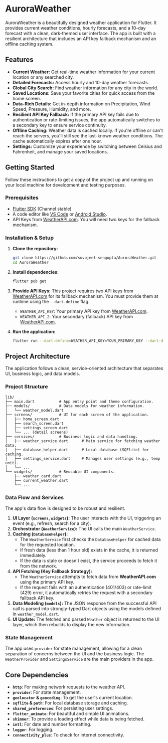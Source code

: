 # AuroraWeather

AuroraWeather is a beautifully designed weather application for Flutter. It provides current weather conditions, hourly forecasts, and a 10-day forecast with a clean, dark-themed user interface. The app is built with a resilient architecture that includes an API key fallback mechanism and an offline caching system.

## Features

- **Current Weather:** Get real-time weather information for your current location or any searched city.
- **Detailed Forecasts:** Access hourly and 10-day weather forecasts.
- **Global City Search:** Find weather information for any city in the world.
- **Saved Locations:** Save your favorite cities for quick access from the home screen.
- **Data-Rich Details:** Get in-depth information on Precipitation, Wind Speed, Pressure, Humidity, and more.
- **Resilient API Key Fallback:** If the primary API key fails due to authentication or rate-limiting issues, the app automatically switches to a secondary key to ensure service continuity.
- **Offline Caching:** Weather data is cached locally. If you're offline or can't reach the servers, you'll still see the last-known weather conditions. The cache automatically expires after one hour.
- **Settings:** Customize your experience by switching between Celsius and Fahrenheit, and manage your saved locations.

## Getting Started

Follow these instructions to get a copy of the project up and running on your local machine for development and testing purposes.

### Prerequisites

- [Flutter SDK](https://flutter.dev/docs/get-started/install) (Channel stable)
- A code editor like [VS Code](https://code.visualstudio.com/) or [Android Studio](https://developer.android.com/studio).
- API Keys from [WeatherAPI.com](https://www.weatherapi.com/). You will need two keys for the fallback mechanism.

### Installation & Setup

1.  **Clone the repository:**
    ```sh
    git clone https://github.com/suvojeet-sengupta/AuroraWeather.git
    cd AuroraWeather
    ```

2.  **Install dependencies:**
    ```sh
    flutter pub get
    ```

3.  **Provide API Keys:**
    This project requires two API keys from [WeatherAPI.com](https://www.weatherapi.com/) for its fallback mechanism. You must provide them at runtime using the `--dart-define` flag.

    - `WEATHER_API_KEY`: Your primary API key from [WeatherAPI.com](https://www.weatherapi.com/).
    - `WEATHER_API_2`: Your secondary (fallback) API key from [WeatherAPI.com](https://www.weatherapi.com/).

4.  **Run the application:**
    ```sh
    flutter run --dart-define=WEATHER_API_KEY=YOUR_PRIMARY_KEY --dart-define=WEATHER_API_2=YOUR_SECONDARY_KEY
    ```

## Project Architecture

The application follows a clean, service-oriented architecture that separates UI, business logic, and data models.

### Project Structure

```
lib/
├── main.dart           # App entry point and theme configuration.
├── models/             # Data models for weather information.
│   └── weather_model.dart
├── screens/            # UI for each screen of the application.
│   ├── home_screen.dart
│   ├── search_screen.dart
│   ├── settings_screen.dart
│   └── ... (detail screens)
├── services/           # Business logic and data handling.
│   ├── weather_service.dart      # Main service for fetching weather data.
│   ├── database_helper.dart      # Local database (SQFlite) for caching.
│   ├── settings_service.dart     # Manages user settings (e.g., temp unit).
│   └── ...
└── widgets/            # Reusable UI components.
    ├── weather_card.dart
    ├── current_weather.dart
    └── ...
```

### Data Flow and Services

The app's data flow is designed to be robust and resilient.

1.  **UI Layer (`screens`, `widgets`):** The user interacts with the UI, triggering an event (e.g., refresh, search for a city).
2.  **Orchestrator (`WeatherService`):** The UI calls the main `WeatherService`.
3.  **Caching (`DatabaseHelper`):**
    - The `WeatherService` first checks the `DatabaseHelper` for cached data for the requested location.
    - If fresh data (less than 1 hour old) exists in the cache, it is returned immediately.
    - If the data is stale or doesn't exist, the service proceeds to fetch it from the network.
4.  **API Fetching (Key Fallback Strategy):**
    - The `WeatherService` attempts to fetch data from **WeatherAPI.com** using the primary API key.
    - If the request fails with an authentication (401/403) or rate-limit (429) error, it automatically retries the request with a secondary fallback API key.
5.  **Data Modeling (`models`):** The JSON response from the successful API call is parsed into strongly-typed Dart objects using the models defined in `weather_model.dart`.
6.  **UI Update:** The fetched and parsed `Weather` object is returned to the UI layer, which then rebuilds to display the new information.

### State Management

The app uses `provider` for state management, allowing for a clean separation of concerns between the UI and the business logic. The `WeatherProvider` and `SettingsService` are the main providers in the app.

## Core Dependencies

- **`http`**: For making network requests to the weather API.
- **`provider`**: For state management.
- **`geolocator` & `geocoding`**: To get the user's current location.
- **`sqflite` & `path`**: For local database storage and caching.
- **`shared_preferences`**: For persisting user settings.
- **`flutter_animate`**: For beautiful and simple UI animations.
- **`shimmer`**: To provide a loading effect while data is being fetched.
- **`intl`**: For date and number formatting.
- **`logger`**: For logging.
- **`connectivity_plus`**: To check for internet connectivity.
